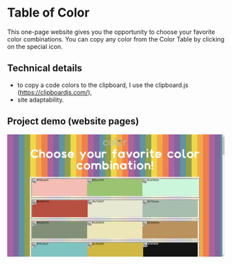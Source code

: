 # Table of Color

This one-page website gives you the opportunity to choose your favorite color combinations. You can copy any color from the Color Table by clicking on the special icon.

## Technical details

- to copy a code colors to the clipboard, I use the clipboard.js (https://clipboardjs.com/),
- site adaptability.

## Project demo (website pages)

![demo.png](demo.png)